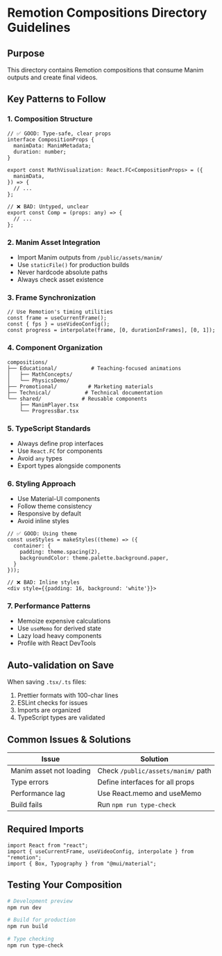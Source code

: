 # Remotion Compositions Directory Guidelines

## Purpose

This directory contains Remotion compositions that consume Manim outputs and create final videos.

## Key Patterns to Follow

### 1. Composition Structure

```tsx
// ✅ GOOD: Type-safe, clear props
interface CompositionProps {
  manimData: ManimMetadata;
  duration: number;
}

export const MathVisualization: React.FC<CompositionProps> = ({
  manimData,
}) => {
  // ...
};

// ❌ BAD: Untyped, unclear
export const Comp = (props: any) => {
  // ...
};
```

### 2. Manim Asset Integration

- Import Manim outputs from `/public/assets/manim/`
- Use `staticFile()` for production builds
- Never hardcode absolute paths
- Always check asset existence

### 3. Frame Synchronization

```tsx
// Use Remotion's timing utilities
const frame = useCurrentFrame();
const { fps } = useVideoConfig();
const progress = interpolate(frame, [0, durationInFrames], [0, 1]);
```

### 4. Component Organization

```
compositions/
├── Educational/           # Teaching-focused animations
│   ├── MathConcepts/
│   └── PhysicsDemo/
├── Promotional/          # Marketing materials
├── Technical/           # Technical documentation
└── shared/             # Reusable components
    ├── ManimPlayer.tsx
    └── ProgressBar.tsx
```

### 5. TypeScript Standards

- Always define prop interfaces
- Use `React.FC` for components
- Avoid `any` types
- Export types alongside components

### 6. Styling Approach

- Use Material-UI components
- Follow theme consistency
- Responsive by default
- Avoid inline styles

```tsx
// ✅ GOOD: Using theme
const useStyles = makeStyles((theme) => ({
  container: {
    padding: theme.spacing(2),
    backgroundColor: theme.palette.background.paper,
  }
}));

// ❌ BAD: Inline styles
<div style={{padding: 16, background: 'white'}}>
```

### 7. Performance Patterns

- Memoize expensive calculations
- Use `useMemo` for derived state
- Lazy load heavy components
- Profile with React DevTools

## Auto-validation on Save

When saving `.tsx/.ts` files:

1. Prettier formats with 100-char lines
2. ESLint checks for issues
3. Imports are organized
4. TypeScript types are validated

## Common Issues & Solutions

| Issue                   | Solution                           |
| ----------------------- | ---------------------------------- |
| Manim asset not loading | Check `/public/assets/manim/` path |
| Type errors             | Define interfaces for all props    |
| Performance lag         | Use React.memo and useMemo         |
| Build fails             | Run `npm run type-check`           |

## Required Imports

```tsx
import React from "react";
import { useCurrentFrame, useVideoConfig, interpolate } from "remotion";
import { Box, Typography } from "@mui/material";
```

## Testing Your Composition

```bash
# Development preview
npm run dev

# Build for production
npm run build

# Type checking
npm run type-check
```
